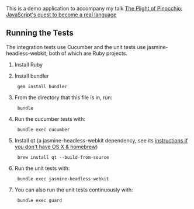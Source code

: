This is a demo application to accompany my talk [The Plight of Pinocchio: JavaScript's quest to become a real language](http://opensoul.org/blog/archives/2012/05/16/the-plight-of-pinocchio/)

## Running the Tests

The integration tests use Cucumber and the unit tests use jasmine-headless-webkit, both of which are Ruby projects.

1. Install Ruby

2. Install bundler

        gem install bundler

3. From the directory that this file is in, run:

        bundle

4. Run the cucumber tests with:

        bundle exec cucumber

5. Install qt (a jasmine-headless-webkit dependency, see its [instructions if you don't have OS X & homebrew](http://johnbintz.github.com/jasmine-headless-webkit/))

        brew install qt --build-from-source

6. Run the unit tests with:

        bundle exec jasmine-headless-webkit

7. You can also run the unit tests continuously with:

        bundle exec guard